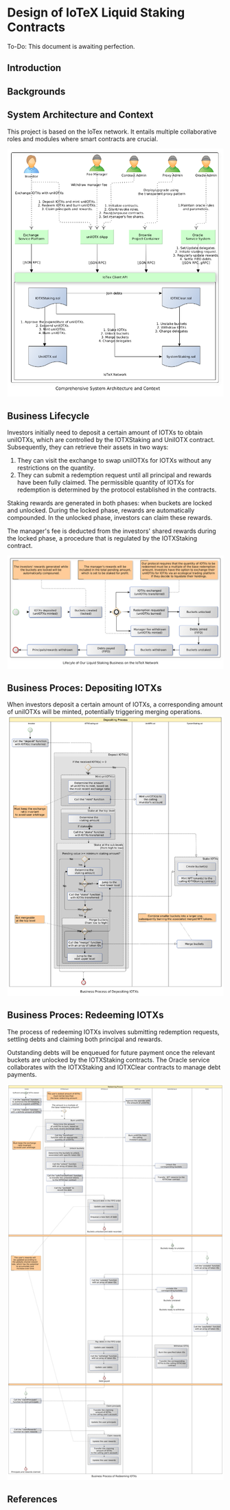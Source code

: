 # Design of IoTeX Liquid Staking Contracts
To-Do: This document is awaiting perfection.
## Introduction

## Backgrounds

## System Architecture and Context
This project is based on the IoTex network. It entails multiple collaborative roles and modules where smart contracts are crucial.

![architecture_context](./architecture_context.png) <br>

## Business Lifecycle
Investors initially need to deposit a certain amount of IOTXs to obtain uniIOTXs, 
which are controlled by the IOTXStaking and UniIOTX contract. 
Subsequently, they can retrieve their assets in two ways:
1. They can visit the exchange to swap uniIOTXs for IOTXs without any restrictions on the quantity.
2. They can submit a redemption request until all principal and rewards have been fully claimed. 
The permissible quantity of IOTXs for redemption is determined by the protocol established in the contracts. 

Staking rewards are generated in both phases: when buckets are locked and unlocked. During the locked phase,
rewards are automatically compounded. In the unlocked phase, investors can claim these rewards.

The manager's fee is deducted from the investors' shared rewards during the locked phase, 
a procedure that is regulated by the IOTXStaking contract.

![business_lifecycle](./business_lifecycle.png) <br>

## Business Proces: Depositing IOTXs
When investors deposit a certain amount of IOTXs, a corresponding amount of uniIOTXs will be minted, potentially triggering merging operations.
![business_process_deposit](./business_process_deposit.png) <br>

## Business Proces: Redeeming IOTXs
The process of redeeming IOTXs involves submitting redemption requests, settling debts and claiming both principal and rewards.

Outstanding debts will be enqueued for future payment once the relevant buckets are unlocked by the IOTXStaking contracts.
The Oracle service collaborates with the IOTXStaking and IOTXClear contracts to manage debt payments.

![business_process_redeem](./business_process_redeem.png) <br>

## References
